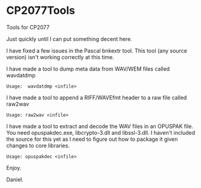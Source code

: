 # CP2077Tools
Tools for CP2077


Just quickly until I can put something decent here.

I have fixed a few issues in the Pascal bnkextr tool.  This tool (any source version) isn't working correctly at this time.

I have made a tool to dump meta data from WAV/WEM files called wavdatdmp

	Usage:  wavdatdmp <infile>

I have made a tool to append a RIFF/WAVEfmt header to a raw file called raw2wav

	Usage: raw2wav <infile>

I have made a tool to extract and decode the WAV files in an OPUSPAK file.  You need opuspakdec.exe, libcrypto-3.dll and libssl-3.dll.  I haven't included the source for this yet as I need to figure out how to package it given changes to core libraries.

	Usage: opuspakdec <infile>


Enjoy.

Daniel.
